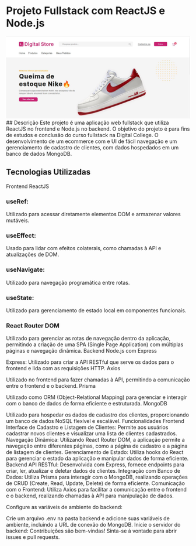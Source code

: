 # Projeto Fullstack com ReactJS e Node.js
<img alt="Home da pagina web" src="./src/assets/Dripstore-home.jpeg" />
## Descrição
Este projeto é uma aplicação web fullstack que utiliza ReactJS no frontend e Node.js no backend. O objetivo do projeto é para fins de estudos e conclusão do curso fullstack na Digital College. O desenvolvimento de um ecommerce com e UI de fácil navegação e um gerenciamento de cadastro de clientes, com dados hospedados em um banco de dados MongoDB.

## Tecnologias Utilizadas
Frontend
ReactJS

### useRef: 
Utilizado para acessar diretamente elementos DOM e armazenar valores mutáveis.
### useEffect: 
Usado para lidar com efeitos colaterais, como chamadas à API e atualizações de DOM.
### useNavigate: 
Utilizado para navegação programática entre rotas.
### useState: 
Utilizado para gerenciamento de estado local em componentes funcionais.
### React Router DOM

Utilizado para gerenciar as rotas de navegação dentro da aplicação, permitindo a criação de uma SPA (Single Page Application) com múltiplas páginas e navegação dinâmica.
Backend
Node.js com Express

Express: Utilizado para criar a API RESTful que serve os dados para o frontend e lida com as requisições HTTP.
Axios

Utilizado no frontend para fazer chamadas à API, permitindo a comunicação entre o frontend e o backend.
Prisma

Utilizado como ORM (Object-Relational Mapping) para gerenciar e interagir com o banco de dados de forma eficiente e estruturada.
MongoDB

Utilizado para hospedar os dados de cadastro dos clientes, proporcionando um banco de dados NoSQL flexível e escalável.
Funcionalidades
Frontend
Interface de Cadastro e Listagem de Clientes: Permite aos usuários cadastrar novos clientes e visualizar uma lista de clientes cadastrados.
Navegação Dinâmica: Utilizando React Router DOM, a aplicação permite a navegação entre diferentes páginas, como a página de cadastro e a página de listagem de clientes.
Gerenciamento de Estado: Utiliza hooks do React para gerenciar o estado da aplicação e manipular dados de forma eficiente.
Backend
API RESTful: Desenvolvida com Express, fornece endpoints para criar, ler, atualizar e deletar dados de clientes.
Integração com Banco de Dados: Utiliza Prisma para interagir com o MongoDB, realizando operações de CRUD (Create, Read, Update, Delete) de forma eficiente.
Comunicação com o Frontend: Utiliza Axios para facilitar a comunicação entre o frontend e o backend, realizando chamadas à API para manipulação de dados.

Configure as variáveis de ambiente do backend:

Crie um arquivo .env na pasta backend e adicione suas variáveis de ambiente, incluindo a URL de conexão do MongoDB.
Inicie o servidor do backend:
Contribuições são bem-vindas! Sinta-se à vontade para abrir issues e pull requests.

